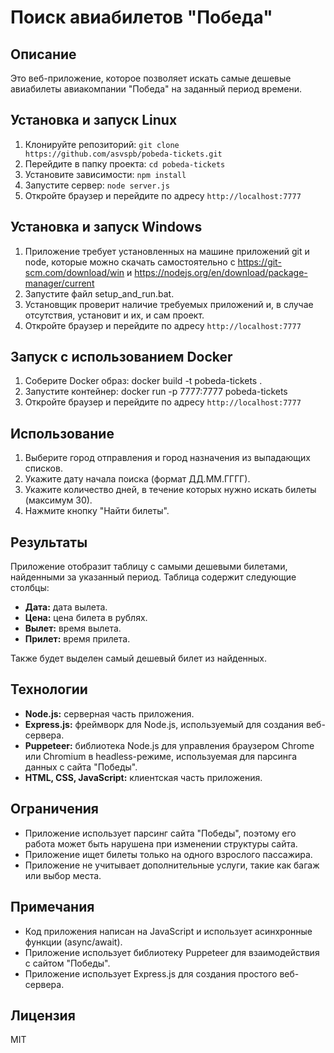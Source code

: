 # Поиск авиабилетов "Победа"

## Описание

Это веб-приложение, которое позволяет искать самые дешевые авиабилеты авиакомпании "Победа" на заданный период времени.

## Установка и запуск Linux

1. Клонируйте репозиторий: `git clone https://github.com/asvspb/pobeda-tickets.git`
2. Перейдите в папку проекта: `cd pobeda-tickets`
3. Установите зависимости: `npm install`
4. Запустите сервер: `node server.js`
5. Откройте браузер и перейдите по адресу `http://localhost:7777`

## Установка и запуск Windows

1. Приложение требует установленных на машине приложений git и node, которые можно скачать самостоятельно c https://git-scm.com/download/win и https://nodejs.org/en/download/package-manager/current
2. Запустите файл setup_and_run.bat.
3. Установщик проверит наличие требуемых приложений и, в случае отсутствия, установит и их, и сам проект.
4. Откройте браузер и перейдите по адресу `http://localhost:7777`


## Запуск с использованием Docker

1. Соберите Docker образ:
   docker build -t pobeda-tickets .
2. Запустите контейнер:
   docker run -p 7777:7777 pobeda-tickets
3. Откройте браузер и перейдите по адресу `http://localhost:7777`

## Использование

1. Выберите город отправления и город назначения из выпадающих списков.
2. Укажите дату начала поиска (формат ДД.ММ.ГГГГ).
3. Укажите количество дней, в течение которых нужно искать билеты (максимум 30).
4. Нажмите кнопку "Найти билеты".

## Результаты

Приложение отобразит таблицу с самыми дешевыми билетами, найденными за указанный период. Таблица содержит следующие столбцы:

* **Дата:** дата вылета.
* **Цена:** цена билета в рублях.
* **Вылет:** время вылета.
* **Прилет:** время прилета.

Также будет выделен самый дешевый билет из найденных.

## Технологии

* **Node.js:** серверная часть приложения.
* **Express.js:** фреймворк для Node.js, используемый для создания веб-сервера.
* **Puppeteer:** библиотека Node.js для управления браузером Chrome или Chromium в headless-режиме, используемая для парсинга данных с сайта "Победы".
* **HTML, CSS, JavaScript:** клиентская часть приложения.

## Ограничения

* Приложение использует парсинг сайта "Победы", поэтому его работа может быть нарушена при изменении структуры сайта.
* Приложение ищет билеты только на одного взрослого пассажира.
* Приложение не учитывает дополнительные услуги, такие как багаж или выбор места.

## Примечания

* Код приложения написан на JavaScript и использует асинхронные функции (async/await).
* Приложение использует библиотеку Puppeteer для взаимодействия с сайтом "Победы". 
* Приложение использует Express.js для создания простого веб-сервера.

## Лицензия

MIT


